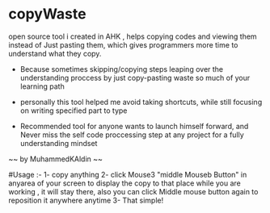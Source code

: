 # copyWaste
open source tool i created in AHK , helps copying codes and viewing them instead of  Just pasting them,
which gives programmers more time to understand what they copy.

- Because sometimes skipping/copying steps leaping over the understanding proccess
by just copy-pasting waste so much of your learning path

- personally this tool helped me avoid taking shortcuts,
while still focusing on writing specified part to type

- Recommended tool for anyone wants to launch himself forward,
and Never miss the self code proccessing step at any project for a fully understanding mindset

~~ by MuhammedKAldin ~~

#Usage :-
1- copy anything
2- click Mouse3 "middle Mouseb Button" in anyarea of your screen to display the copy to that place while you are working , it will stay there, also you can click Middle mouse button again to reposition it anywhere anytime
3- That simple!
